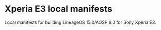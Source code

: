 # Xperia E3 local manifests
Local manifests for building LineageOS 15.0/AOSP 8.0  for Sony Xperia E3.
